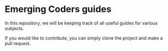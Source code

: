 # Emerging Coders guides
In this repository, we will be keeping track of all useful guides for various subjects. 

If you would like to contribute, you can simply clone the project and make a pull request. 
